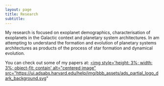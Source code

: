 ```yaml
---
layout: page
title: Research
subtitle: 
---
```


My research is focused on exoplanet demographics, characterisation of exoplanets in the Galactic context and planetary system architectures. In am attempting to understand the formation and evolution of planetary systems architectures as products of the process of star formation and dynamical evolution.

You can check out some of my papers at: <a href="https://ui.adsabs.harvard.edu/search/filter_author_facet_hier_fq_author=AND&filter_author_facet_hier_fq_author=author_facet_hier%3A%220%2FBashi%2C%20D%22&fq=%7B!type%3Daqp%20v%3D%24fq_database%7D&fq=%7B!type%3Daqp%20v%3D%24fq_author%7D&fq_author=(author_facet_hier%3A%220%2FBashi%2C%20D%22)&fq_database=database%3A%20astronomy&q=author%3A(%22bashi%22)&sort=date%20desc%2C%20bibcode%20desc&p_=0"><img style='height: 3%; width: 3%; object-fit: contain' alt="centered image" src="https://ui.adsabs.harvard.edu/help/img/bbb_assets/ads_partial_logo_dark_background.svg"
